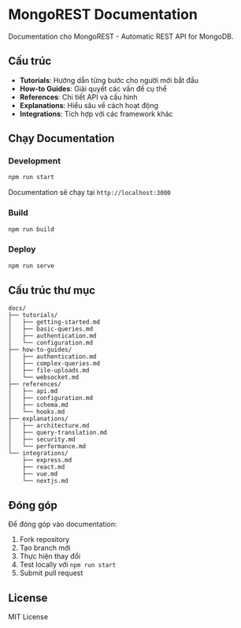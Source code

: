 # MongoREST Documentation

Documentation cho MongoREST - Automatic REST API for MongoDB.

## Cấu trúc

- **Tutorials**: Hướng dẫn từng bước cho người mới bắt đầu
- **How-to Guides**: Giải quyết các vấn đề cụ thể
- **References**: Chi tiết API và cấu hình
- **Explanations**: Hiểu sâu về cách hoạt động
- **Integrations**: Tích hợp với các framework khác

## Chạy Documentation

### Development

```bash
npm run start
```

Documentation sẽ chạy tại `http://localhost:3000`

### Build

```bash
npm run build
```

### Deploy

```bash
npm run serve
```

## Cấu trúc thư mục

```
docs/
├── tutorials/
│   ├── getting-started.md
│   ├── basic-queries.md
│   ├── authentication.md
│   └── configuration.md
├── how-to-guides/
│   ├── authentication.md
│   ├── complex-queries.md
│   ├── file-uploads.md
│   └── websocket.md
├── references/
│   ├── api.md
│   ├── configuration.md
│   ├── schema.md
│   └── hooks.md
├── explanations/
│   ├── architecture.md
│   ├── query-translation.md
│   ├── security.md
│   └── performance.md
└── integrations/
    ├── express.md
    ├── react.md
    ├── vue.md
    └── nextjs.md
```

## Đóng góp

Để đóng góp vào documentation:

1. Fork repository
2. Tạo branch mới
3. Thực hiện thay đổi
4. Test locally với `npm run start`
5. Submit pull request

## License

MIT License